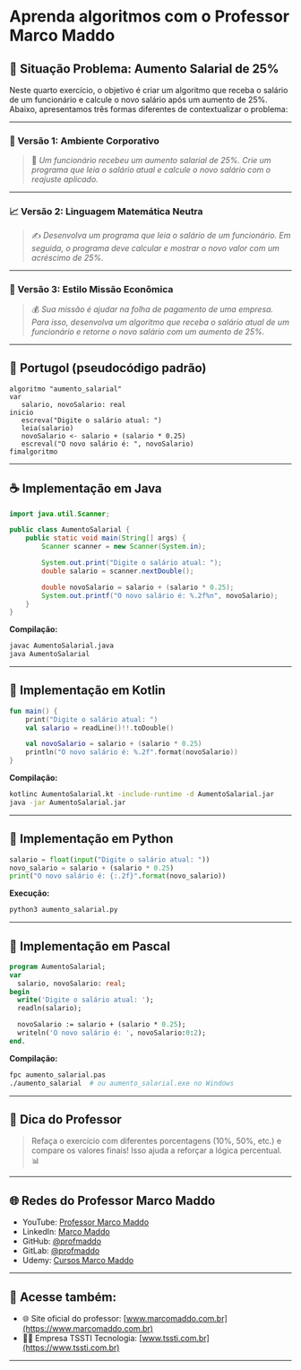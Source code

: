 # Aprenda algoritmos com o Professor Marco Maddo

## 🧠 Situação Problema: Aumento Salarial de 25%

Neste quarto exercício, o objetivo é criar um algoritmo que receba o salário de um funcionário e calcule o novo salário após um aumento de 25%. Abaixo, apresentamos três formas diferentes de contextualizar o problema:

---

### 💼 Versão 1: Ambiente Corporativo
> 🏢 *Um funcionário recebeu um aumento salarial de 25%. Crie um programa que leia o salário atual e calcule o novo salário com o reajuste aplicado.*

---

### 📈 Versão 2: Linguagem Matemática Neutra
> ✍️ *Desenvolva um programa que leia o salário de um funcionário. Em seguida, o programa deve calcular e mostrar o novo valor com um acréscimo de 25%.*

---

### 🚀 Versão 3: Estilo Missão Econômica
> 💰 *Sua missão é ajudar na folha de pagamento de uma empresa. Para isso, desenvolva um algoritmo que receba o salário atual de um funcionário e retorne o novo salário com um aumento de 25%.*

---

## 💬 Portugol (pseudocódigo padrão)

```portugol
algoritmo "aumento_salarial"
var
   salario, novoSalario: real
inicio
   escreva("Digite o salário atual: ")
   leia(salario)
   novoSalario <- salario + (salario * 0.25)
   escreval("O novo salário é: ", novoSalario)
fimalgoritmo
```

---

## ☕ Implementação em Java

```java
import java.util.Scanner;

public class AumentoSalarial {
    public static void main(String[] args) {
        Scanner scanner = new Scanner(System.in);

        System.out.print("Digite o salário atual: ");
        double salario = scanner.nextDouble();

        double novoSalario = salario + (salario * 0.25);
        System.out.printf("O novo salário é: %.2f%n", novoSalario);
    }
}
```

**Compilação:**
```bash
javac AumentoSalarial.java
java AumentoSalarial
```

---

## 💙 Implementação em Kotlin

```kotlin
fun main() {
    print("Digite o salário atual: ")
    val salario = readLine()!!.toDouble()

    val novoSalario = salario + (salario * 0.25)
    println("O novo salário é: %.2f".format(novoSalario))
}
```

**Compilação:**
```bash
kotlinc AumentoSalarial.kt -include-runtime -d AumentoSalarial.jar
java -jar AumentoSalarial.jar
```

---

## 🐍 Implementação em Python

```python
salario = float(input("Digite o salário atual: "))
novo_salario = salario + (salario * 0.25)
print("O novo salário é: {:.2f}".format(novo_salario))
```

**Execução:**
```bash
python3 aumento_salarial.py
```

---

## 🧙 Implementação em Pascal

```pascal
program AumentoSalarial;
var
  salario, novoSalario: real;
begin
  write('Digite o salário atual: ');
  readln(salario);

  novoSalario := salario + (salario * 0.25);
  writeln('O novo salário é: ', novoSalario:0:2);
end.
```

**Compilação:**
```bash
fpc aumento_salarial.pas
./aumento_salarial  # ou aumento_salarial.exe no Windows
```

---

## 🧠 Dica do Professor
> Refaça o exercício com diferentes porcentagens (10%, 50%, etc.) e compare os valores finais! Isso ajuda a reforçar a lógica percentual. 📊

---

## 🌐 Redes do Professor Marco Maddo

- YouTube: [Professor Marco Maddo](https://www.youtube.com/@ProfessorMarcoMaddo)
- LinkedIn: [Marco Maddo](https://www.linkedin.com/in/marcomaddo/)
- GitHub: [@profmaddo](https://github.com/profmaddo)
- GitLab: [@profmaddo](https://gitlab.com/profmaddo)
- Udemy: [Cursos Marco Maddo](https://www.udemy.com/user/marcomaddo/)

---

## 🚀 Acesse também:

- 🌐 Site oficial do professor: [www.marcomaddo.com.br](https://www.marcomaddo.com.br)
- 🧑‍💼 Empresa TSSTI Tecnologia: [www.tssti.com.br](https://www.tssti.com.br)

---
